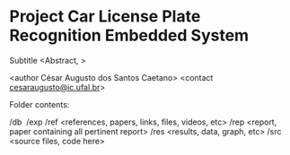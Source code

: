 # Project Car License Plate Recognition Embedded System
Subtitle 
<Abstract,  >

<author César Augusto dos Santos Caetano>
<contact cesaraugusto@ic.ufal.br>


Folder contents:

/db <image database>
/exp <experiments>
/ref <references, papers, links, files, videos, etc>
/rep <report, paper containing all pertinent report>
/res <results, data, graph, etc>
/src <source files, code here>
